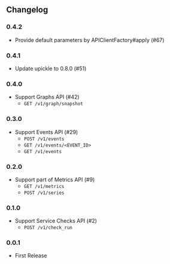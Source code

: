 ## Changelog

### 0.4.2

+ Provide default parameters by APIClientFactory#apply (#67)

### 0.4.1

+ Update upickle to 0.8.0 (#51)

### 0.4.0

+ Support Graphs API (#42)
  + `GET /v1/graph/snapshot`

### 0.3.0

+ Support Events API (#29)
  + `POST /v1/events`
  + `GET /v1/events/<EVENT_ID>`
  + `GET /v1/events`

### 0.2.0

+ Support part of Metrics API (#9)
  + `GET /v1/metrics`
  + `POST /v1/series`

### 0.1.0

+ Support Service Checks API (#2)
  + `POST /v1/check_run`

### 0.0.1

+ First Release
